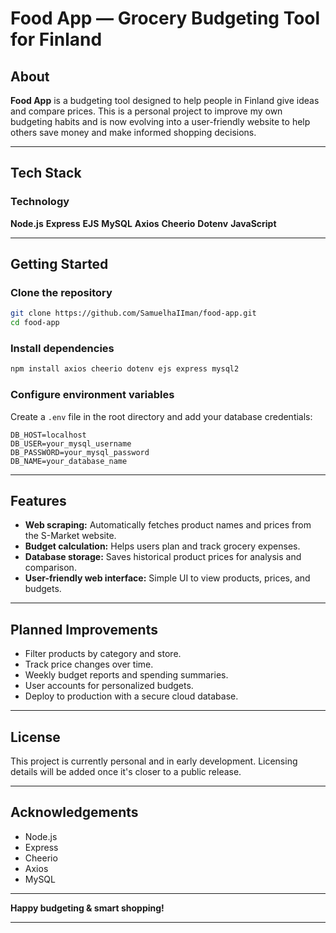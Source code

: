# Food App — Grocery Budgeting Tool for Finland

## About

**Food App** is a budgeting tool designed to help people in Finland give ideas and compare prices. 
This is a personal project to improve my own budgeting habits and is now evolving into a user-friendly website to help others save money and make informed shopping decisions.

---

## Tech Stack

### Technology 

**Node.js**
**Express**
**EJS**
**MySQL**
**Axios**
**Cheerio**
**Dotenv**
**JavaScript**

---

## Getting Started

### Clone the repository

```bash
git clone https://github.com/SamuelhaIIman/food-app.git
cd food-app
```

### Install dependencies

```bash
npm install axios cheerio dotenv ejs express mysql2
```

### Configure environment variables

Create a ``.env`` file in the root directory and add your database credentials:

```env
DB_HOST=localhost
DB_USER=your_mysql_username
DB_PASSWORD=your_mysql_password
DB_NAME=your_database_name
```

---

## Features

- **Web scraping:** Automatically fetches product names and prices from the S-Market website.
- **Budget calculation:** Helps users plan and track grocery expenses.
- **Database storage:** Saves historical product prices for analysis and comparison.
- **User-friendly web interface:** Simple UI to view products, prices, and budgets.

---

## Planned Improvements

- Filter products by category and store.
- Track price changes over time.
- Weekly budget reports and spending summaries.
- User accounts for personalized budgets.
- Deploy to production with a secure cloud database.

---

## License

This project is currently personal and in early development. Licensing details will be added once it's closer to a public release.

---

## Acknowledgements

- Node.js
- Express
- Cheerio
- Axios
- MySQL

---

**Happy budgeting & smart shopping!**

---

